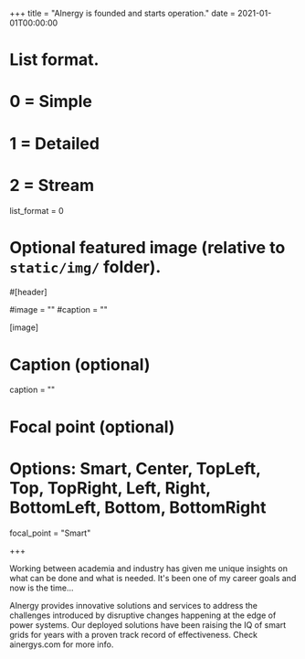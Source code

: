 +++
title = "AInergy is founded and starts operation."
date = 2021-01-01T00:00:00

# List format.
#   0 = Simple
#   1 = Detailed
#   2 = Stream
list_format = 0

# Optional featured image (relative to `static/img/` folder).
#[header]

#image = ""
#caption = ""

[image]
  # Caption (optional)
  caption = ""
  
  # Focal point (optional)
  # Options: Smart, Center, TopLeft, Top, TopRight, Left, Right, BottomLeft, Bottom, BottomRight
  focal_point = "Smart"

+++

Working between academia and industry has given me unique insights on what can be done and what is needed. It's been one of my career goals and now is the time...

AInergy provides innovative solutions and services to address the challenges introduced by disruptive changes happening at the edge of power systems. Our deployed solutions have been raising the IQ of smart grids for years with a proven track record of effectiveness. Check ainergys.com for more info.

